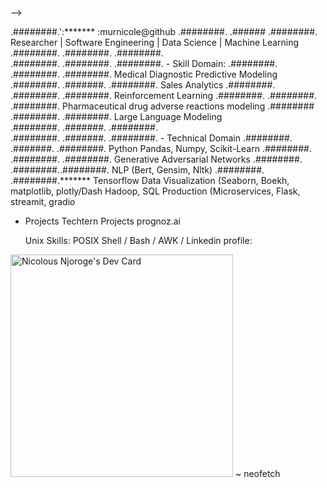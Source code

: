 
-->
                      
.########.':*******                :murnicole@github
.########.  .######                              .########.  Researcher | Software Engineering  |  Data Science | Machine Learning 
.########.   .########.                          .########.  
.########.    .########.                         .########.                                 - Skill Domain:
.########.      .########.                       .########.                 Medical Diagnostic Predictive Modeling   
.########.              .#######.                .########.                 Sales Analytics 
.########.                .########.             .########.                 Reinforcement Learning 
.########.                  .########.           .########.                 Pharmaceutical drug adverse reactions modeling
.########                     .########.         .########.                 Large Language Modeling     
.########.                      .#######.        .########.  
.########.                        .#######.      .########.                                - Technical Domain
.########.                          .#######.    .########.                 Python Pandas, Numpy, Scikit-Learn 
.########.                            .########. .########.                 Generative Adversarial Networks
.########.                              .########..########.                NLP (Bert, Gensim, Nltk)
.########.                               .########.*******                  Tensorflow
                                                                            Data Visualization (Seaborn, Boekh, matplotlib, plotly/Dash
                                                                            Hadoop, SQL
                                                                            Production (Microservices, Flask, streamit, gradio 
  - Projects
        Techtern Projects
        prognoz.ai                                                                              
                                                                                  
    Unix Skills: POSIX Shell / Bash / AWK /
Linkedin profile: 


<a href="https://app.daily.dev/nicolousnjoroge"><img src="https://api.daily.dev/devcards/v2/3UXvnUR1v4DCr63nI5arr.png?type=default&r=gjc" width="356" alt="Nicolous Njoroge's Dev Card"/></a>
~ neofetch
